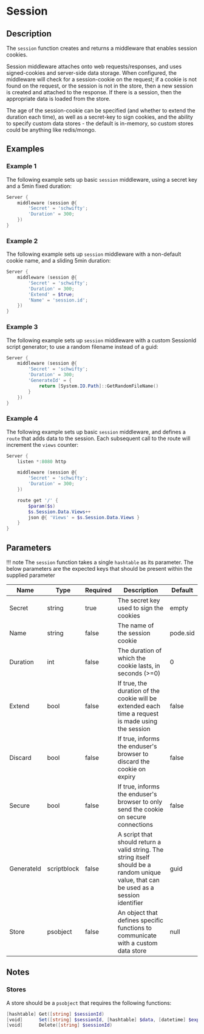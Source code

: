 # Session

## Description

The `session` function creates and returns a middleware that enables session cookies.

Session middleware attaches onto web requests/responses, and uses signed-cookies and server-side data storage. When configured, the middleware will check for a session-cookie on the request; if a cookie is not found on the request, or the session is not in the store, then a new session is created and attached to the response. If there is a session, then the appropriate data is loaded from the store.

The age of the session-cookie can be specified (and whether to extend the duration each time), as well as a secret-key to sign cookies, and the ability to specify custom data stores - the default is in-memory, so custom stores could be anything like redis/mongo.

## Examples

### Example 1

The following example sets up basic `session` middleware, using a secret key and a 5min fixed duration:

```powershell
Server {
    middleware (session @{
        'Secret' = 'schwifty';
        'Duration' = 300;
    })
}
```

### Example 2

The following example sets up `session` middleware with a non-default cookie name, and a sliding 5min duration:

```powershell
Server {
    middleware (session @{
        'Secret' = 'schwifty';
        'Duration' = 300;
        'Extend' = $true;
        'Name' = 'session.id';
    })
}
```

### Example 3

The following example sets up `session` middleware with a custom SessionId script generator; to use a random filename instead of a guid:

```powershell
Server {
    middleware (session @{
        'Secret' = 'schwifty';
        'Duration' = 300;
        'GenerateId' = {
            return [System.IO.Path]::GetRandomFileName()
        }
    })
}
```

### Example 4

The following example sets up basic `session` middleware, and defines a `route` that adds data to the session. Each subsequent call to the route will increment the `views` counter:

```powershell
Server {
    listen *:8080 http

    middleware (session @{
        'Secret' = 'schwifty';
        'Duration' = 300;
    })

    route get '/' {
        $param($s)
        $s.Session.Data.Views++
        json @{ 'Views' = $s.Session.Data.Views }
    }
}
```

## Parameters

!!! note
    The `session` function takes a single `hashtable` as its parameter. The below parameters are the expected keys that should be present within the supplied parameter

| Name | Type | Required | Description | Default |
| ---- | ---- | -------- | ----------- | ------- |
| Secret | string | true | The secret key used to sign the cookies | empty |
| Name | string | false | The name of the session cookie | pode.sid |
| Duration | int | false | The duration of which the cookie lasts, in seconds (>=0) | 0 |
| Extend | bool | false | If true, the duration of the cookie will be extended each time a request is made using the session | false |
| Discard | bool | false | If true, informs the enduser's browser to discard the cookie on expiry | false |
| Secure | bool | false | If true, informs the enduser's browser to only send the cookie on secure connections | false |
| GenerateId | scriptblock | false | A script that should return a valid string. The string itself should be a random unique value, that can be used as a session identifier | guid |
| Store | psobject | false | An object that defines specific functions to communicate with a custom data store | null |

## Notes

### Stores

A store should be a `psobject` that requires the following functions:

```powershell
[hashtable] Get([string] $sessionId)
[void]      Set([string] $sessionId, [hashtable] $data, [datetime] $expiry)
[void]      Delete([string] $sessionId)
```